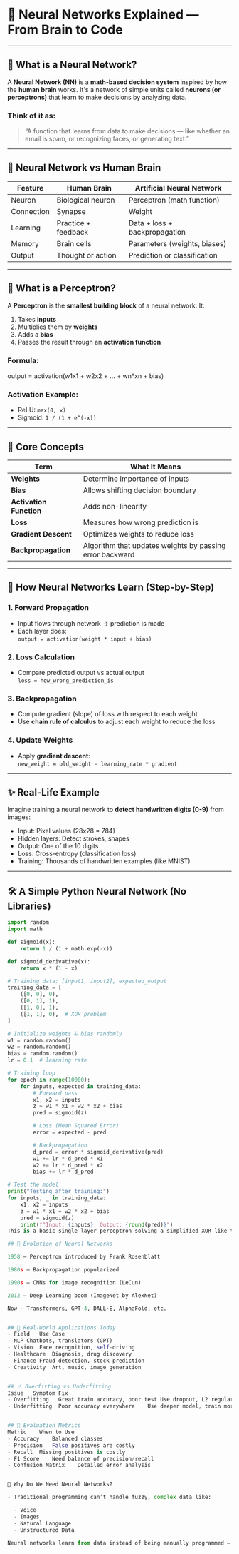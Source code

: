 # 🤖 Neural Networks Explained — From Brain to Code

---

## 📌 What is a Neural Network?

A **Neural Network (NN)** is a **math-based decision system** inspired by how the **human brain** works. It's a network of simple units called **neurons (or perceptrons)** that learn to make decisions by analyzing data.

### Think of it as:
> “A function that learns from data to make decisions — like whether an email is spam, or recognizing faces, or generating text.”

---

## 🧠 Neural Network vs Human Brain

| Feature           | Human Brain                  | Artificial Neural Network       |
|------------------|------------------------------|----------------------------------|
| Neuron           | Biological neuron            | Perceptron (math function)       |
| Connection       | Synapse                      | Weight                           |
| Learning         | Practice + feedback          | Data + loss + backpropagation    |
| Memory           | Brain cells                  | Parameters (weights, biases)     |
| Output           | Thought or action            | Prediction or classification     |

---

## 🧩 What is a Perceptron?

A **Perceptron** is the **smallest building block** of a neural network. It:

1. Takes **inputs**
2. Multiplies them by **weights**
3. Adds a **bias**
4. Passes the result through an **activation function**

### Formula:
output = activation(w1x1 + w2x2 + ... + wn*xn + bias)


### Activation Example:
- ReLU: `max(0, x)`
- Sigmoid: `1 / (1 + e^(-x))`

---

## 🧮 Core Concepts

| Term | What It Means |
|------|----------------|
| **Weights** | Determine importance of inputs |
| **Bias** | Allows shifting decision boundary |
| **Activation Function** | Adds non-linearity |
| **Loss** | Measures how wrong prediction is |
| **Gradient Descent** | Optimizes weights to reduce loss |
| **Backpropagation** | Algorithm that updates weights by passing error backward |

---

## 🔁 How Neural Networks Learn (Step-by-Step)

### 1. Forward Propagation
- Input flows through network → prediction is made
- Each layer does:  
  `output = activation(weight * input + bias)`

### 2. Loss Calculation
- Compare predicted output vs actual output  
  `loss = how_wrong_prediction_is`

### 3. Backpropagation
- Compute gradient (slope) of loss with respect to each weight
- Use **chain rule of calculus** to adjust each weight to reduce the loss

### 4. Update Weights
- Apply **gradient descent**:  
  `new_weight = old_weight - learning_rate * gradient`

---

## ✨ Real-Life Example

Imagine training a neural network to **detect handwritten digits (0-9)** from images:

- Input: Pixel values (28x28 = 784)
- Hidden layers: Detect strokes, shapes
- Output: One of the 10 digits
- Loss: Cross-entropy (classification loss)
- Training: Thousands of handwritten examples (like MNIST)

---

## 🛠️ A Simple Python Neural Network (No Libraries)
  ```python
  import random
  import math

  def sigmoid(x):
      return 1 / (1 + math.exp(-x))

  def sigmoid_derivative(x):
      return x * (1 - x)

  # Training data: [input1, input2], expected_output
  training_data = [
      ([0, 0], 0),
      ([0, 1], 1),
      ([1, 0], 1),
      ([1, 1], 0),  # XOR problem
  ]

  # Initialize weights & bias randomly
  w1 = random.random()
  w2 = random.random()
  bias = random.random()
  lr = 0.1  # learning rate

  # Training loop
  for epoch in range(10000):
      for inputs, expected in training_data:
          # Forward pass
          x1, x2 = inputs
          z = w1 * x1 + w2 * x2 + bias
          pred = sigmoid(z)

          # Loss (Mean Squared Error)
          error = expected - pred

          # Backpropagation
          d_pred = error * sigmoid_derivative(pred)
          w1 += lr * d_pred * x1
          w2 += lr * d_pred * x2
          bias += lr * d_pred

  # Test the model
  print("Testing after training:")
  for inputs, _ in training_data:
      x1, x2 = inputs
      z = w1 * x1 + w2 * x2 + bias
      pred = sigmoid(z)
      print(f"Input: {inputs}, Output: {round(pred)}")
This is a basic single-layer perceptron solving a simplified XOR-like task.

## 🧬 Evolution of Neural Networks

  1958 – Perceptron introduced by Frank Rosenblatt

  1980s – Backpropagation popularized

  1990s – CNNs for image recognition (LeCun)

  2012 – Deep Learning boom (ImageNet by AlexNet)

  Now – Transformers, GPT-4, DALL·E, AlphaFold, etc.


## 🚀 Real-World Applications Today
  - Field	Use Case
  - NLP	Chatbots, translators (GPT)
  - Vision	Face recognition, self-driving
  - Healthcare	Diagnosis, drug discovery
  - Finance	Fraud detection, stock prediction
  - Creativity	Art, music, image generation


## ⚠️ Overfitting vs Underfitting
Issue	Symptom	Fix
- Overfitting	Great train accuracy, poor test	Use dropout, L2 regularization
- Underfitting	Poor accuracy everywhere	Use deeper model, train more


## 🧪 Evaluation Metrics
  Metric	When to Use
  - Accuracy	Balanced classes
  - Precision	False positives are costly
  - Recall	Missing positives is costly
  - F1 Score	Need balance of precision/recall
  - Confusion Matrix	Detailed error analysis


🧠 Why Do We Need Neural Networks?

  - Traditional programming can’t handle fuzzy, complex data like:

    - Voice
    - Images
    - Natural Language
    - Unstructured Data

  Neural networks learn from data instead of being manually programmed — enabling autonomous learning, pattern recognition, and intelligent behavior.
